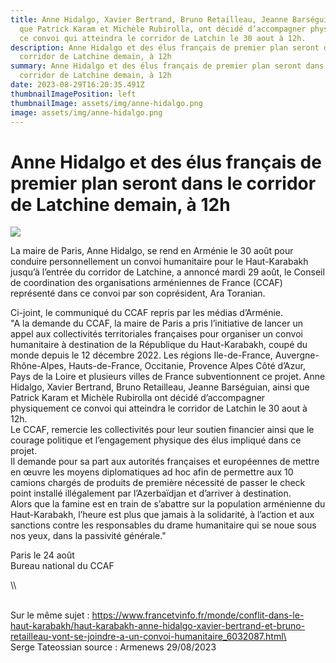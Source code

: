 ```yaml
---
title: Anne Hidalgo, Xavier Bertrand, Bruno Retailleau, Jeanne Barséguian, ainsi
  que Patrick Karam et Michèle Rubirolla, ont décidé d’accompagner physiquement
  ce convoi qui atteindra le corridor de Latchin le 30 aout à 12h.
description: Anne Hidalgo et des élus français de premier plan seront dans le
  corridor de Latchine demain, à 12h
summary: Anne Hidalgo et des élus français de premier plan seront dans le
  corridor de Latchine demain, à 12h
date: 2023-08-29T16:20:35.491Z
thumbnailImagePosition: left
thumbnailImage: assets/img/anne-hidalgo.png
image: assets/img/anne-hidalgo.png
---
```

<!--StartFragment-->

# Anne Hidalgo et des élus français de premier plan seront dans le corridor de Latchine demain, à 12h

![](https://www.armenews.com/IMG/arton107044.png)

La maire de Paris, Anne Hidalgo, se rend en Arménie le 30 août pour conduire personnellement un convoi humanitaire pour le Haut-Karabakh jusqu’à l’entrée du corridor de Latchine, a annoncé mardi 29 août, le Conseil de coordination des organisations arméniennes de France (CCAF) représenté dans ce convoi par son coprésident, Ara Toranian.

Ci-joint, le communiqué du CCAF repris par les médias d’Arménie.\
"A la demande du CCAF, la maire de Paris a pris l’initiative de lancer un appel aux collectivités territoriales françaises pour organiser un convoi humanitaire à destination de la République du Haut-Karabakh, coupé du monde depuis le 12 décembre 2022. Les régions Ile-de-France, Auvergne-Rhône-Alpes, Hauts-de-France, Occitanie, Provence Alpes Côté d’Azur, Pays de la Loire et plusieurs villes de France subventionnent ce projet. Anne Hidalgo, Xavier Bertrand, Bruno Retailleau, Jeanne Barséguian, ainsi que Patrick Karam et Michèle Rubirolla ont décidé d’accompagner physiquement ce convoi qui atteindra le corridor de Latchin le 30 aout à 12h.\
Le CCAF, remercie les collectivités pour leur soutien financier ainsi que le courage politique et l’engagement physique des élus impliqué dans ce projet.\
Il demande pour sa part aux autorités françaises et européennes de mettre en œuvre les moyens diplomatiques ad hoc afin de permettre aux 10 camions chargés de produits de première nécessité de passer le check point installé illégalement par l’Azerbaïdjan et d’arriver à destination.\
Alors que la famine est en train de s’abattre sur la population arménienne du Haut-Karabakh, l’heure est plus que jamais à la solidarité, à l’action et aux sanctions contre les responsables du drame humanitaire qui se noue sous nos yeux, dans la passivité générale."

Paris le 24 août\
Bureau national du CCAF

<!--EndFragment-->\\
\
S﻿ur le même sujet : https://www.francetvinfo.fr/monde/conflit-dans-le-haut-karabakh/haut-karabakh-anne-hidalgo-xavier-bertrand-et-bruno-retailleau-vont-se-joindre-a-un-convoi-humanitaire_6032087.html\
\
S﻿erge Tateossian source  : Armenews    29/08/2023